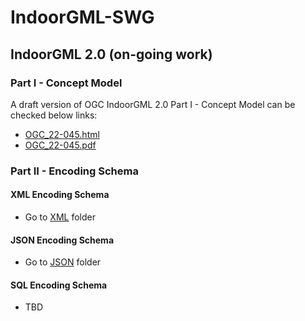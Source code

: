 # IndoorGML-SWG

## IndoorGML 2.0 (on-going work)

### Part I - Concept Model
A draft version of OGC IndoorGML 2.0 Part I - Concept Model can be checked below links:

- [OGC_22-045.html](https://htmlpreview.github.io/?https://github.com/opengeospatial/IndoorGML-SWG/blob/master/IndoorGML2/IndoorGML2_metanorma/Part%20I/document.html)
- [OGC_22-045.pdf](https://github.com/opengeospatial/IndoorGML-SWG/blob/master/IndoorGML2/IndoorGML2_metanorma/Part%20I/document.pdf)

### Part II - Encoding Schema

#### XML Encoding Schema

- Go to [XML](https://github.com/opengeospatial/IndoorGML-SWG/tree/master/IndoorGML2/IndoorGML2_metanorma/Part%20II/XML) folder

#### JSON Encoding Schema

- Go to [JSON](https://github.com/opengeospatial/IndoorGML-SWG/tree/master/IndoorGML2/IndoorGML2_metanorma/Part%20II/JSON) folder

#### SQL Encoding Schema

- TBD
